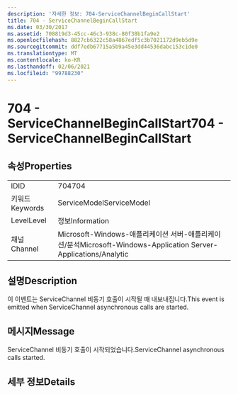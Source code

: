 ```yaml
---
description: '자세한 정보: 704-ServiceChannelBeginCallStart'
title: 704 - ServiceChannelBeginCallStart
ms.date: 03/30/2017
ms.assetid: 708819d3-45cc-46c3-938c-80f38b1fa9e2
ms.openlocfilehash: 8827cb6322c58a4867edf5c3b7021172d9eb5d9e
ms.sourcegitcommit: ddf7edb67715a5b9a45e3dd44536dabc153c1de0
ms.translationtype: MT
ms.contentlocale: ko-KR
ms.lasthandoff: 02/06/2021
ms.locfileid: "99788230"
---
```

# <a name="704---servicechannelbegincallstart"></a><span data-ttu-id="7f5d7-103">704 - ServiceChannelBeginCallStart</span><span class="sxs-lookup"><span data-stu-id="7f5d7-103">704 - ServiceChannelBeginCallStart</span></span>

## <a name="properties"></a><span data-ttu-id="7f5d7-104">속성</span><span class="sxs-lookup"><span data-stu-id="7f5d7-104">Properties</span></span>  
  
|||  
|-|-|  
|<span data-ttu-id="7f5d7-105">ID</span><span class="sxs-lookup"><span data-stu-id="7f5d7-105">ID</span></span>|<span data-ttu-id="7f5d7-106">704</span><span class="sxs-lookup"><span data-stu-id="7f5d7-106">704</span></span>|  
|<span data-ttu-id="7f5d7-107">키워드</span><span class="sxs-lookup"><span data-stu-id="7f5d7-107">Keywords</span></span>|<span data-ttu-id="7f5d7-108">ServiceModel</span><span class="sxs-lookup"><span data-stu-id="7f5d7-108">ServiceModel</span></span>|  
|<span data-ttu-id="7f5d7-109">Level</span><span class="sxs-lookup"><span data-stu-id="7f5d7-109">Level</span></span>|<span data-ttu-id="7f5d7-110">정보</span><span class="sxs-lookup"><span data-stu-id="7f5d7-110">Information</span></span>|  
|<span data-ttu-id="7f5d7-111">채널</span><span class="sxs-lookup"><span data-stu-id="7f5d7-111">Channel</span></span>|<span data-ttu-id="7f5d7-112">Microsoft-Windows-애플리케이션 서버-애플리케이션/분석</span><span class="sxs-lookup"><span data-stu-id="7f5d7-112">Microsoft-Windows-Application Server-Applications/Analytic</span></span>|  
  
## <a name="description"></a><span data-ttu-id="7f5d7-113">설명</span><span class="sxs-lookup"><span data-stu-id="7f5d7-113">Description</span></span>  

 <span data-ttu-id="7f5d7-114">이 이벤트는 ServiceChannel 비동기 호출이 시작될 때 내보내집니다.</span><span class="sxs-lookup"><span data-stu-id="7f5d7-114">This event is emitted when ServiceChannel asynchronous calls are started.</span></span>  
  
## <a name="message"></a><span data-ttu-id="7f5d7-115">메시지</span><span class="sxs-lookup"><span data-stu-id="7f5d7-115">Message</span></span>  

 <span data-ttu-id="7f5d7-116">ServiceChannel 비동기 호출이 시작되었습니다.</span><span class="sxs-lookup"><span data-stu-id="7f5d7-116">ServiceChannel asynchronous calls started.</span></span>  
  
## <a name="details"></a><span data-ttu-id="7f5d7-117">세부 정보</span><span class="sxs-lookup"><span data-stu-id="7f5d7-117">Details</span></span>
